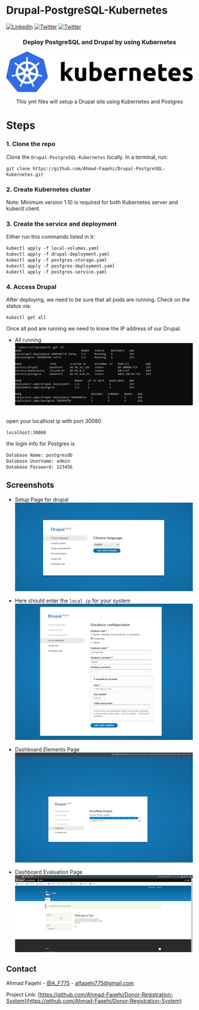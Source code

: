 # Drupal-PostgreSQL-Kubernetes

[![LinkedIn][linkedin-shield]][linkedin-url]
[![Twitter][twitter-shield]][twittwe-url]
[![Twitter][github-shield]][github-url]


<!-- PROJECT LOGO -->
<p align="center">

  <h3 align="center"> Deploy PostgreSQL and Drupal by using Kubernetes </h3>


![Screen Shot](Screenshots/kubernetes-horizontal-color.png)

  <p align="center">
This yml files will setup a Drupal site using Kubernetes and Postgres
  </p>
  
# Steps
### 1. Clone the repo

Clone the `Drupal-PostgreSQL-Kubernetes` locally. In a terminal, run:

```
git clone https://github.com/Ahmad-Faqehi/Drupal-PostgreSQL-Kubernetes.git
```

### 2. Create Kubernetes cluster

Note: Minimum version 1.10 is required for both Kubernetes server and kubectl client.

### 3. Create the service and deployment

Either run this commands listed in it:

```shell
kubectl apply -f local-volumes.yaml
kubectl apply -f drupal-deployment.yaml
kubectl apply -f postgres-storage.yaml
kubectl apply -f postgres-deployment.yaml
kubectl apply -f postgres-service.yaml
```

### 4. Access Drupal

After deploying, we need to be sure that all pods are running. Check on the status via:

```shell
kubectl get all
```

Once all pod are running we need to know the IP address of our Drupal.
* []() All running <br>
![Screen Shot](Screenshots/1.jpg)

<Br/>
open your localhost ip with port 30080

```shell
localhost:30080
```

the login info for Postgres is
```shell
Database Name: postgresdb
Database Username: admin
Database Password: 123456
```



<!-- USAGE EXAMPLES -->
## Screenshots


* []() Setup Page for drupal <br>
![Screen Shot](Screenshots/2.jpg)


* []() Here should enter the `local ip` for your system  <br>
![Screen Shot](Screenshots/3.jpg)



* []() Dashboard Elements Page <br>
![Screen Shot](Screenshots/4.jpg)

* []() Dashboard Evaluation Page <br>
![Screen Shot](Screenshots/5.jpg)



<!-- CONTACT -->
## Contact

Ahmad Faqehi - [@A_F775](https://twitter.com/A_F775) - alfaqehi775@gmail.com

Project Link: [https://github.com/Ahmad-Faqehi/Donor-Registration-System](https://github.com/Ahmad-Faqehi/Donor-Registration-System)


<!-- MARKDOWN LINKS & IMAGES -->
<!-- https://www.markdownguide.org/basic-syntax/#reference-style-links -->
[linkedin-shield]: https://img.shields.io/badge/-LinkedIn-black.svg?style=for-the-badge&logo=linkedin&colorB=555
[linkedin-url]: https://linkedin.com/in/ahmad-faqehi
[twitter-shield]: https://img.shields.io/badge/-twitter-black.svg?style=for-the-badge&logo=twitter&colorB=555
[twittwe-url]: https://twitter.com/A_F775
[github-shield]: https://img.shields.io/badge/-github-black.svg?style=for-the-badge&logo=github&colorB=555
[github-url]: https://github.com/Ahmad-Faqehi
